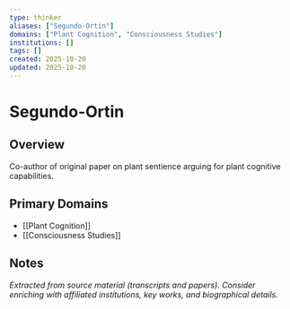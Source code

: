 ```yaml
---
type: thinker
aliases: ["Segundo-Ortin"]
domains: ["Plant Cognition", "Consciousness Studies"]
institutions: []
tags: []
created: 2025-10-20
updated: 2025-10-20
---
```


# Segundo-Ortin

## Overview

Co-author of original paper on plant sentience arguing for plant cognitive capabilities.

## Primary Domains

- [[Plant Cognition]]
- [[Consciousness Studies]]

## Notes

*Extracted from source material (transcripts and papers). Consider enriching with affiliated institutions, key works, and biographical details.*
